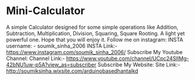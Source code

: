# Mini-Calculator
A simple Calculator designed for some simple operations like Addition, Subtraction, Multiplication, Division, Squaring, Square Rooting.
A light yet powerful one.
Hope that you will enjoy it.
Follow me on instagram:               INSTA username: - soumik_sinha_2006
INSTA Link:- https://www.instagram.com/soumik_sinha_2006/
Subscribe My Youtube Channel:
Channel Link:- https://www.youtube.com/channel/UCpc24SlIMg-42bNU1uw-p5A?view_as=subscriber
Subscribe My Website:
Site Link:- http://soumiksinha.wixsite.com/arduinobasedhantalkd
